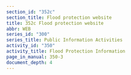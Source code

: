 ```yaml
---
section_id: "352c"
section_title: Flood protection website
title: 352c Flood protection website
abbr: WEB
series_id: "300"
series_title: Public Information Activities
activity_id: "350"
activity_title: Flood Protection Information
page_in_manual: 350-3
document_depth: 4
---
```

